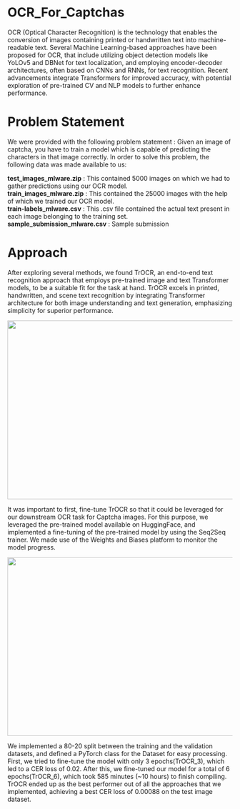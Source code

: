 # OCR_For_Captchas

 OCR (Optical Character Recognition) is the technology that enables the conversion of images
 containing printed or handwritten text into machine-readable text.
 Several Machine Learning-based approaches  have been proposed for OCR, that include
 utilizing object detection models like YoLOv5 and DBNet for text localization, and
 employing encoder-decoder architectures, often based on CNNs and RNNs, for text
 recognition. Recent advancements integrate Transformers for improved accuracy, with
 potential exploration of pre-trained CV and NLP models to further enhance performance.

 # Problem Statement

 We were provided with the following problem statement :
Given an image of captcha, you have to train a model which is capable of predicting the
 characters in that image correctly.
 In order to solve this problem, the following data was made available to us:
 
   **test_images_mlware.zip** : This contained 5000 images on which we had to gather
   predictions using our OCR model.\
   **train_images_mlware.zip** : This contained the 25000 images with the help of which we
   trained our OCR model.\
   **train-labels_mlware.csv** : This .csv file contained the actual text present in each
   image belonging to the training set.\
   **sample_submission_mlware.csv** : Sample submission

 # Approach

  After exploring several methods, we found TrOCR, an end-to-end text recognition approach
 that employs pre-trained image and text Transformer models, to be a suitable fit for the
 task at hand. TrOCR excels in printed, handwritten, and scene text recognition by
 integrating Transformer architecture for both image understanding and text generation,
 emphasizing simplicity for superior performance. 
 <p align="center">
  <img src="https://github.com/mbappeenjoyer/OCR_For_Captchas/assets/134948011/bbe85359-d445-471c-b5a2-db1da4e7ae60" width="600" height="400" align="center">
 </p>

  It was important to first, fine-tune TrOCR so that it could be leveraged for our downstream
 OCR task for Captcha images. For this purpose, we leveraged the pre-trained model
 available on HuggingFace, and implemented a fine-tuning of the pre-trained model by using
 the Seq2Seq trainer. We made use of the Weights and Biases platform to monitor the
 model progress.

 <p align="center">
  <img src="https://github.com/mbappeenjoyer/OCR_For_Captchas/assets/134948011/97414188-2d57-4fdf-97da-cdd077e4d053" width="600" height="400" align="center">
 </p>

 We implemented a 80-20 split between the training and the validation datasets, and defined a PyTorch
 class for the Dataset for easy processing. First, we tried to fine-tune the model with only 3
 epochs(TrOCR_3), which led to a CER loss of 0.02. After this, we fine-tuned our model for a total of 6
 epochs(TrOCR_6), which took 585 minutes (~10 hours) to finish compiling. TrOCR ended up as the best
 performer out of all the approaches that we implemented, achieving a best CER loss of 0.00088 on the
 test image dataset.

